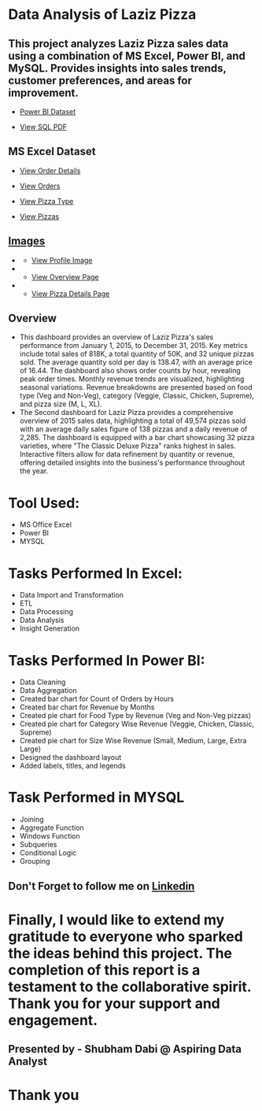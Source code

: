 # Data Analysis of Laziz Pizza
## This project analyzes Laziz Pizza sales data using a combination of MS Excel, Power BI, and MySQL. Provides insights into sales trends, customer preferences, and areas for improvement.

- <a href= "https://github.com/shubhamdabi2024/Data-Analysis-Of-Laziz-Pizza/blob/main/Laziz%20Pizza%20Dashboard.pbix">Power BI Dataset</a>

- <a href= "https://github.com/shubhamdabi2024/Data-Analysis-Of-Laziz-Pizza/blob/main/laziz%20pizza%20SQL.pdf">View SQL PDF</a>

## MS Excel Dataset

- <a href= "https://github.com/shubhamdabi2024/Data-Analysis-Of-Laziz-Pizza/blob/main/order_details.csv">View Order Details </a>

- <a href= "https://github.com/shubhamdabi2024/Data-Analysis-Of-Laziz-Pizza/blob/main/orders.csv">View Orders

- <a href= "https://github.com/shubhamdabi2024/Data-Analysis-Of-Laziz-
Pizza/blob/main/pizza_types.csv">View Pizza Type

- <a href= "https://github.com/shubhamdabi2024/Data-Analysis-Of-Laziz-Pizza/blob/main/pizzas.csv">View Pizzas

## Images

- - <a href= "https://github.com/shubhamdabi2024/Data-Analysis-Of-Laziz-Pizza/blob/main/Laziz%20Pizza%20Front%20Page1.png">View Profile Image </a>

- - <a href= "https://github.com/shubhamdabi2024/Data-Analysis-Of-Laziz-Pizza/blob/main/Overview%20Page.png">View Overview Page</a>

- - <a href= "https://github.com/shubhamdabi2024/Data-Analysis-Of-Laziz-Pizza/blob/main/Pizza%20Details.png">View Pizza Details Page</a>

## Overview
- This dashboard provides an overview of Laziz Pizza's sales performance from January 1, 2015, to December 31, 2015. Key metrics include total sales of 818K, a total quantity of 50K, and 32 unique pizzas sold. The average quantity sold per day is 138.47, with an average price of 16.44. The dashboard also shows order counts by hour, revealing peak order times. Monthly revenue trends are visualized, highlighting seasonal variations. Revenue breakdowns are presented based on food type (Veg and Non-Veg), category (Veggie, Classic, Chicken, Supreme), and pizza size (M, L, XL).
- The Second dashboard for Laziz Pizza provides a comprehensive overview of 2015 sales data, highlighting a total of 49,574 pizzas sold with an average daily sales figure of 138 pizzas and a daily revenue of 2,285. The dashboard is equipped with a bar chart showcasing 32 pizza varieties, where "The Classic Deluxe Pizza" ranks highest in sales. Interactive filters allow for data refinement by quantity or revenue, offering detailed insights into the business's performance throughout the year.


# Tool Used:
- MS Office Excel
- Power BI
- MYSQL
 

# Tasks Performed In Excel:
- Data Import and Transformation
- ETL
- Data Processing
- Data Analysis
- Insight Generation

# Tasks Performed In Power BI:
- Data Cleaning
- Data Aggregation
- Created bar chart for Count of Orders by Hours
- Created bar chart for Revenue by Months
- Created pie chart for Food Type by Revenue (Veg and Non-Veg pizzas)
- Created pie chart for Category Wise Revenue (Veggie, Chicken, Classic, Supreme)
- Created pie chart for Size Wise Revenue (Small, Medium, Large, Extra Large)
- Designed the dashboard layout
- Added labels, titles, and legends

# Task Performed in MYSQL
- Joining
- Aggregate Function
- Windows Function
- Subqueries
- Conditional Logic
- Grouping

## Don't Forget to follow me on <a href= "https://www.linkedin.com/in/shubham-dabi-9175992b1?lipi=urn%3Ali%3Apage%3Ad_flagship3_profile_view_base_contact_details%3BzwKecuw4RcqtZJIfbfkl%2Fg%3D%3D">Linkedin</a>

# Finally, I would like to extend my gratitude to everyone who sparked the ideas behind this project. The completion of this report is a testament to the collaborative spirit. Thank you for your support and engagement.

## Presented by - Shubham Dabi @ Aspiring Data Analyst
# Thank you
